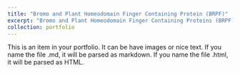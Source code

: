 ```yaml
---
title: "Bromo and Plant Homeodomain Finger Containing Protein (BRPF)"
excerpt: "Bromo and Plant Homeodomain Finger Containing Proteins (BRPF) are bromodomain family IV which play as scaffolding proteins and invoves in the regulation transcription and chromating regulation <br/><img src='/images/chromatin_RGB.png' width='300'>"
collection: portfolio
---
```


This is an item in your portfolio. It can be have images or nice text. If you name the file .md, it will be parsed as markdown. If you name the file .html, it will be parsed as HTML. 
